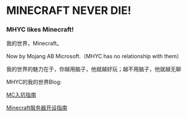 # MINECRAFT NEVER DIE!
### MHYC likes Minecraft!

我的世界，Minecraft。

Now by Mojang AB Microsoft.（MHYC has no relationship with them）

我的世界的魅力在于，你越用脑子，他就越好玩；越不用脑子，他就越无聊

MHYC的我的世界Blog:

[MC入坑指南](minecraft/mc_starter.md)

[Minecraft服务器开设指南](minecraft/mc_server)